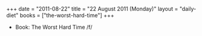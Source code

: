 +++
date = "2011-08-22"
title = "22 August 2011 (Monday)"
layout = "daily-diet"
books = ["the-worst-hard-time"]
+++


* Book: The Worst Hard Time /f/
